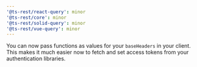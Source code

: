 ```yaml
---
'@ts-rest/react-query': minor
'@ts-rest/core': minor
'@ts-rest/solid-query': minor
'@ts-rest/vue-query': minor
---
```


You can now pass functions as values for your `baseHeaders` in your client. This makes it much easier now to fetch and set access tokens from your authentication libraries.
